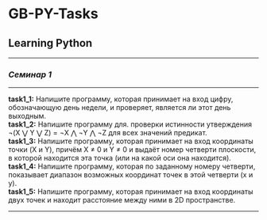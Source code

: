 # GB-PY-Tasks

## Learning Python

- - - - - -

### *Семинар 1*

- - - - - -
**task1_1:** Напишите программу, которая принимает на вход цифру, обозначающую день недели, и проверяет, является ли этот день выходным.  
**task1_2:** Напишите программу для. проверки истинности утверждения ¬(X ⋁ Y ⋁ Z) = ¬X ⋀ ¬Y ⋀ ¬Z для всех значений предикат.  
**task1_3:** Напишите программу, которая принимает на вход координаты точки (X и Y), причём X ≠ 0 и Y ≠ 0 и выдаёт номер четверти плоскости, в которой находится эта точка (или на какой оси она находится).  
**task1_4:** Напишите программу, которая по заданному номеру четверти, показывает диапазон возможных координат точек в этой четверти (x и y).  
**task1_5:** Напишите программу, которая принимает на вход координаты двух точек и находит расстояние между ними в 2D пространстве.  
- - - - - -
